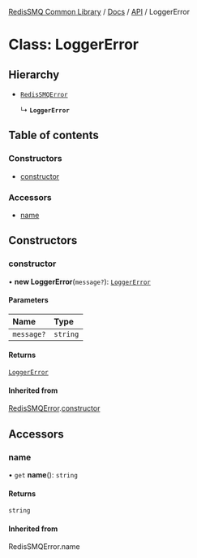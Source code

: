 [RedisSMQ Common Library](../../../README.md) / [Docs](../../README.md) / [API](../README.md) / LoggerError

# Class: LoggerError

## Hierarchy

- [`RedisSMQError`](RedisSMQError.md)

  ↳ **`LoggerError`**

## Table of contents

### Constructors

- [constructor](LoggerError.md#constructor)

### Accessors

- [name](LoggerError.md#name)

## Constructors

### constructor

• **new LoggerError**(`message?`): [`LoggerError`](LoggerError.md)

#### Parameters

| Name | Type |
| :------ | :------ |
| `message?` | `string` |

#### Returns

[`LoggerError`](LoggerError.md)

#### Inherited from

[RedisSMQError](RedisSMQError.md).[constructor](RedisSMQError.md#constructor)

## Accessors

### name

• `get` **name**(): `string`

#### Returns

`string`

#### Inherited from

RedisSMQError.name
